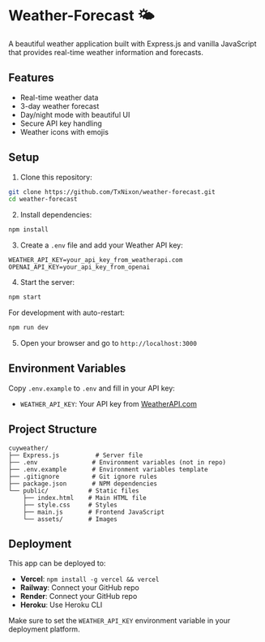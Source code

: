 # Weather-Forecast 🌤️

A beautiful weather application built with Express.js and vanilla JavaScript that provides real-time weather information and forecasts.

## Features

- Real-time weather data
- 3-day weather forecast
- Day/night mode with beautiful UI
- Secure API key handling
- Weather icons with emojis

## Setup

1. Clone this repository:

```bash
git clone https://github.com/TxNixon/weather-forecast.git
cd weather-forecast
```

2. Install dependencies:

```bash
npm install
```

3. Create a `.env` file and add your Weather API key:

```env
WEATHER_API_KEY=your_api_key_from_weatherapi.com
OPENAI_API_KEY=your_api_key_from_openai
```

4. Start the server:

```bash
npm start
```

For development with auto-restart:

```bash
npm run dev
```

5. Open your browser and go to `http://localhost:3000`

## Environment Variables

Copy `.env.example` to `.env` and fill in your API key:

- `WEATHER_API_KEY`: Your API key from [WeatherAPI.com](https://www.weatherapi.com/)

## Project Structure

```
cuyweather/
├── Express.js          # Server file
├── .env               # Environment variables (not in repo)
├── .env.example       # Environment variables template
├── .gitignore         # Git ignore rules
├── package.json       # NPM dependencies
└── public/           # Static files
    ├── index.html    # Main HTML file
    ├── style.css     # Styles
    ├── main.js       # Frontend JavaScript
    └── assets/       # Images
```

## Deployment

This app can be deployed to:

- **Vercel**: `npm install -g vercel && vercel`
- **Railway**: Connect your GitHub repo
- **Render**: Connect your GitHub repo
- **Heroku**: Use Heroku CLI

Make sure to set the `WEATHER_API_KEY` environment variable in your deployment platform.
